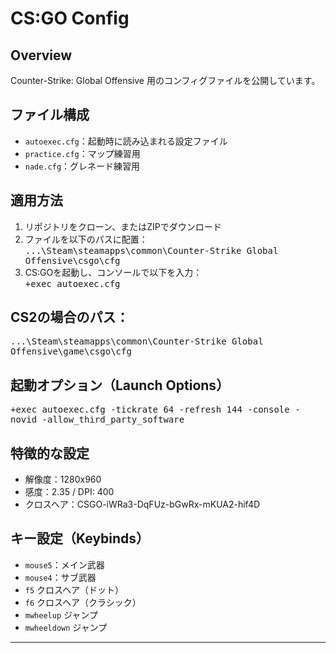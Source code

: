 # CS:GO Config

## Overview
Counter-Strike: Global Offensive 用のコンフィグファイルを公開しています。

## ファイル構成
- `autoexec.cfg`：起動時に読み込まれる設定ファイル
- `practice.cfg`：マップ練習用
- `nade.cfg`：グレネード練習用

## 適用方法
1. リポジトリをクローン、またはZIPでダウンロード
2. ファイルを以下のパスに配置：
<br><kbd>...\Steam\steamapps\common\Counter-Strike Global Offensive\csgo\cfg
4. CS:GOを起動し、コンソールで以下を入力：
<br><kbd>+exec autoexec.cfg

## CS2の場合のパス：
<kbd>...\Steam\steamapps\common\Counter-Strike Global Offensive\game\csgo\cfg

## 起動オプション（Launch Options）
<kbd>+exec autoexec.cfg -tickrate 64 -refresh 144 -console -novid -allow_third_party_software

## 特徴的な設定
- 解像度：1280x960
- 感度：2.35 / DPI: 400
- クロスヘア：CSGO-iWRa3-DqFUz-bGwRx-mKUA2-hif4D

## キー設定（Keybinds）
- `mouse5`：メイン武器
- `mouse4`：サブ武器
- `f5` クロスヘア（ドット）
- `f6` クロスヘア（クラシック）
- `mwheelup` ジャンプ
- `mwheeldown` ジャンプ

---
